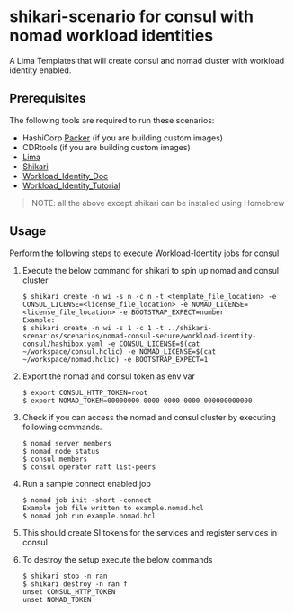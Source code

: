 # shikari-scenario for consul with nomad workload identities
A Lima Templates that will create consul and nomad cluster with workload identity enabled.

## Prerequisites

The following tools are required to run these scenarios:

* HashiCorp [Packer](https://developer.hashicorp.com/packer) (if you are building custom images)
* CDRtools (if you are building custom images)
* [Lima](https://lima-vm.io/)
* [Shikari](https://github.com/ranjandas/shikari)
* [Workload_Identity_Doc](https://developer.hashicorp.com/nomad/docs/concepts/workload-identity)
* [Workload_Identity_Tutorial](https://developer.hashicorp.com/nomad/tutorials/integrate-consul/consul-acl)

> NOTE: all the above except shikari can be installed using Homebrew

## Usage

Perform the following steps to execute Workload-Identity jobs for consul

1. Execute the below command for shikari to spin up nomad and consul cluster

    ```_
    $ shikari create -n wi -s n -c n -t <template_file_location> -e CONSUL_LICENSE=<license_file_location> -e NOMAD_LICENSE=<license_file_location> -e BOOTSTRAP_EXPECT=number
    Example:
    $ shikari create -n wi -s 1 -c 1 -t ../shikari-scenarios/scenarios/nomad-consul-secure/workload-identity-consul/hashibox.yaml -e CONSUL_LICENSE=$(cat ~/workspace/consul.hclic) -e NOMAD_LICENSE=$(cat ~/workspace/nomad.hclic) -e BOOTSTRAP_EXPECT=1 
    ```

2. Export the nomad and consul token as env var

    ```
    $ export CONSUL_HTTP_TOKEN=root
    $ export NOMAD_TOKEN=00000000-0000-0000-0000-000000000000
    ```

3. Check if you can access the nomad and consul cluster by executing following commands.

    ```
    $ nomad server members
    $ nomad node status
    $ consul members
    $ consul operator raft list-peers
    ```
4. Run a sample connect enabled job

    ```
    $ nomad job init -short -connect
    Example job file written to example.nomad.hcl
    $ nomad job run example.nomad.hcl
    ```

5. This should create SI tokens for the services and register services in consul

6. To destroy the setup execute the below commands

    ```
    $ shikari stop -n ran
    $ shikari destroy -n ran f
    unset CONSUL_HTTP_TOKEN
    unset NOMAD_TOKEN
    ```
